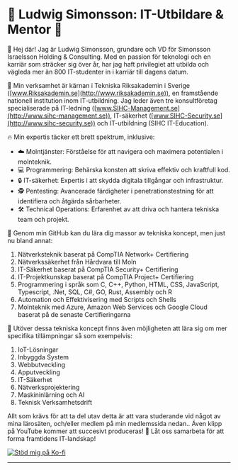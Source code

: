 # 💼 Ludwig Simonsson: IT-Utbildare & Mentor 🚀

👋 Hej där! Jag är Ludwig Simonsson, grundare och VD för Simonsson Israelsson Holding & Consulting. Med en passion för teknologi och en karriär som sträcker sig över år, har jag haft privilegiet att utbilda och vägleda mer än 800 IT-studenter in i karriär till dagens datum.

🏢 Min verksamhet är kärnan i Tekniska Riksakademin i Sverige ([www.Riksakademin.se](http://www.riksakademin.se)), en framstående nationell institution inom IT-utbildning. Jag leder även tre konsultföretag specialiserade på IT-ledning ([www.SIHC-Management.se](http://www.sihc-management.se)), IT-säkerhet ([www.SIHC-Security.se](http://www.sihc-security.se)) och IT-utbildning (SIHC IT-Education).

🔥 Min expertis täcker ett brett spektrum, inklusive:

- ☁️ Molntjänster: Förståelse för att navigera och maximera potentialen i molnteknik.
- 💻 Programmering: Behärska konsten att skriva effektiv och kraftfull kod.
- 🔒 IT-säkerhet: Expertis i att skydda digitala tillgångar och infrastruktur.
- 🕵️ Pentesting: Avancerade färdigheter i penetrationstestning för att identifiera och åtgärda sårbarheter.
- 🛠️ Technical Operations: Erfarenhet av att driva och hantera tekniska team och projekt.

🌟 Genom min GitHub kan du lära dig massor av tekniska koncept, men just nu bland annat:

1. Nätverksteknik baserat på CompTIA Network+ Certifiering
2. Nätverkssäkerhet från Hårdvara till Moln
3. IT-Säkerhet baserat på CompTIA Security+ Certifiering
4. IT-Projektkunskap baserat på CompTIA Project+ Certifiering
5. Programmering i språk som C, C++, Python, HTML, CSS, JavaScript, Typescript, .Net, SQL, C#, GO, Rust, Assembly och R
6. Automation och Effektivisering med Scripts och Shells
7. Molnteknik med Azure, Amazon Web Services och Google Cloud baserat på de senaste Certifieringarna

🌟 Utöver dessa tekniska koncept finns även möjligheten att lära sig om mer specifika tillämpningar så som exempelvis:

1. IoT-Lösningar
2. Inbyggda System
3. Webbutveckling
4. Apputveckling
5. IT-Säkerhet
6. Nätverksprojektering
7. Maskininlärning och AI
8. Teknisk Verksamhetsdrift

Allt som krävs för att ta del utav detta är att vara studerande vid något av mina lärosäten, och/eller medlem på min medlemssida nedan..
Även klipp på YouTube kommer att succesivt produceras!
📢 Låt oss samarbeta för att forma framtidens IT-landskap!

[![Stöd mig på Ko-fi](https://ko-fi.com/img/githubbutton_sm.svg)](https://ko-fi.com/F1F4SB53I)

---
